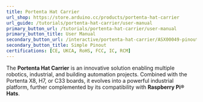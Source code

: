 ```yaml
---
title: Portenta Hat Carrier
url_shop: https://store.arduino.cc/products/portenta-hat-carrier
url_guide: /tutorials/portenta-hat-carrier/user-manual
primary_button_url: /tutorials/portenta-hat-carrier/user-manual
primary_button_title: User Manual
secondary_button_url: /interactive/portenta-hat-carrier/ASX00049-pinout.png
secondary_button_title: Simple Pinout
certifications: [CE, UKCA, RoHS, FCC, IC, RCM]
---
```


The **Portenta Hat Carrier** is an innovative solution enabling multiple robotics, industrial, and building automation projects. Combined with the Portenta X8, H7, or C33 boards, it evolves into a powerful industrial platform, further complemented by its compatibility with **Raspberry Pi® Hats**.
